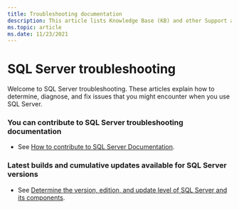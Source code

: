 ```yaml
---
title: Troubleshooting documentation
description: This article lists Knowledge Base (KB) and other Support articles for SQL Server.
ms.topic: article
ms.date: 11/23/2021
---
```

# SQL Server troubleshooting

Welcome to SQL Server troubleshooting. These articles explain how to determine, diagnose, and fix issues that you might encounter when you use SQL Server.

### You can contribute to SQL Server troubleshooting documentation

- See [How to contribute to SQL Server Documentation](/sql/sql-server/sql-server-docs-contribute).

### Latest builds and cumulative updates available for SQL Server versions

- See [Determine the version, edition, and update level of SQL Server and its components](/troubleshoot/sql/general/determine-version-edition-update-level).

